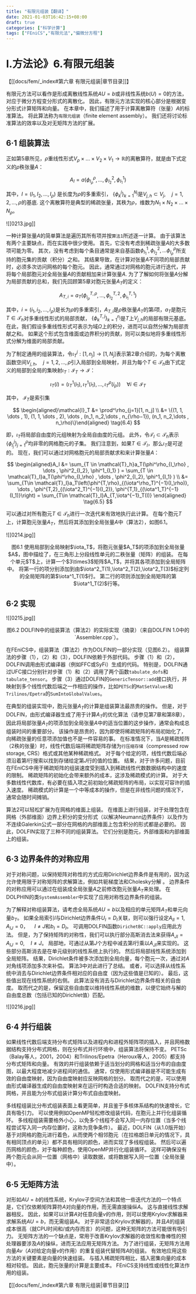 ```yaml
---
title: "有限元组装【翻译】"
date: 2021-01-03T16:42:15+08:00
draft: true
categories: ["科学计算"]
tags: ["FEniCS","有限元法","偏微分方程"]
---
```



# I.方法论》6.有限元组装

【[[docs/fem/_index#第六章 有限元组装|章节目录]]】

有限元方法可以看作是形成离散线性系统$AU = b$或非线性系统$b(U)= 0$的方法，对应于微分方程变分形式的离散化。 因此，有限元方法实现的核心部分是根据变分形式计算矩阵和向量。  在本章中，我们描述了用于计算离散算符（张量）$A$的标准算法。  将此算法称为`有限元组装`（ﬁnite element assembly）。  我们还将讨论标准算法的效率以及对无矩阵方法的扩展。

<!--more-->

## 6·1 组装算法

正如第5章所见，$\rho$重线性形式$V_\rho \times \dots \times V_2 \times V_1 \to \mathbb{R}$的离散算符，就是由下式定义的$\rho$秩张量$A$：

$$
A_I = a(\phi^\rho_{I_\rho} , \dots , \phi^2_{I_2} , \phi^1_{I_1} ) \tag{6.1}
$$

其中，$I = (I_1, I_2, \dots , I_\rho)$ 是长度为$\rho$的多重索引， $\{\phi_k^j\}^{N_j}_{k=1}$是$V_{j,h} \subset V_j, \quad j = 1, 2, \dots , \rho$的基底.  这个离散算符是典型的稀疏张量，其秩为$\rho$，维数为$N_1 \times N_2 \times \dots \times N_\rho$。

![[0213.jpg]]

一种计算张量$A$的简单算法是遍历其所有项并按`算法1`所述逐一计算。 由于该算法有两个主要缺点，而在实践中很少使用。  首先，它没有考虑到稀疏张量$A$的大多数项可能为零。  其次，没有考虑到每个条目通常是来自基函数$\phi^1_{I_1},\phi^2_{I_2},\dots \phi^\rho_{I_\rho}$所支持的胞元集的贡献（积分）之和。 其结果导致，在计算对张量$A$不同项的局部贡献时，必须多次访问网格的每个胞元。  因此，通常通过对网格的胞元进行迭代，并将每个局部胞元对全局张量$A$的贡献相加来计算张量$A$.  为了了解如何将张量$A$分解为局部贡献的总和，我们先回顾第5章对胞元张量$A_T$的定义：

$$
A_{T,i} = a_T(\phi^{T,\rho}_{i_\rho}, \dots , \phi^{T,2}_{i_2}, \phi^{T,1}_{i_1}) \tag{6.2}
$$

其中，$i=(i_1, i_2, \dots, i_\rho)$是长为$\rho$的多重索引，$A_{T,i}$是$\rho$秩张量$A_T$的第$i$项，$a_T$是胞元$T\in \mathcal{T}_h$对多重线性形式的局部贡献， $\{\phi_k^{T,j}\}^{n_j}_{k=1}$是$T$上$V_{j, h}$的局部有限元基底。  在此，我们假设多重线性形式可表示为域$\Omega$上的积分，进而可以自然分解为局部贡献之和。  如果这个形式包含维面或边界积分的贡献，则可以类似地将多重线性形式分解为维面的局部贡献。


为了制定通用的组装算法，令$\iota_T^j: [1,n_j] \to [1, N_j]$表示第2章介绍的，为每个离散函数空间$V_{j,h}, \quad j = 1,2,\dots,\rho$引入局部到全局映射，并且为每个$T \in \mathcal{T}_h$由下式定义的局部到全局的集映射$\iota_T:\mathcal{I}_T \to \mathcal{I}$：

$$
\iota_T(i) = (\iota^1_T(i_1), \iota^1_T(i_1), \dots , \iota^\rho_T(i_\rho)) \quad \forall i \in \mathcal{I}_T \tag{6.3}
$$

其中， $\mathcal{I}_T$是索引集

$$
\begin{aligned}\mathcal{I}_T &= \prod^\rho_{j=1}[1, n_j] \\ &= \{(1, 1, \dots , 1), (1, 1, \dots , 2), \dots , (n_1, n_2,\dots , n_{\rho−1}), (n_1, n_2,\dots , n_\rho)\}\end{aligned} \tag{6.4}
$$

即，$\iota_Τ$将局部自由度的元组映射为全局自由度的元组。  此外，令$\mathcal{T}_I\subset \mathcal{T}_h$表示$\{\phi_{I_j}^j\}^\rho_{j=1}$均非零的网格胞元的子集。  我们注意到，如果$T \in \mathcal{T}_I$，那么$\iota_T$是可逆的。  现在，我们可以通过对网格胞元的局部贡献求和来计算张量$A$：

$$
\begin{aligned}A_I &= \sum_{T \in \mathcal{T}_h}a_T(\phi^\rho_{I_\rho} , \dots , \phi^2_{I_2}, \phi^1_{I_1} ) = \sum_{T \in \mathcal{T}_I}a_T(\phi^\rho_{I_\rho} , \dots , \phi^2_{I_2}, \phi^1_{I_1} ) \\ &= \sum_{T\in \mathcal{T}_I}a_T\left(\phi^{T,\rho}_{(\iota^\rho_T)^{−1}(I_\rho)}, \dots , \phi^{T,2}_{(\iota^2_T)^{−1}(I_2)}, \phi^{T,1}_{(\iota^1_T)^{−1}(I_1)}\right) = \sum_{T\in \mathcal{T}_I}A_{T,\iota^{−1}_T(I)} \end{aligned} \tag{6.5}
$$

可以通过对所有胞元$T\in \mathcal{T}_h$进行一次迭代来有效地执行此计算。 在每个胞元$T$上，计算胞元张量$A_T$，然后将其添加到全局张量$A$中（算法2），如图6.1。

![[0214.jpg]]

<center>图6.1  使用局部到全局映射$\iota_T$，将胞元张量$A_T$的项添加到全局张量$A$，图中描绘了，在三角形上分段线性单元的二秩张量（矩阵）的组装。  在每个单元$T$上，计算一个$3\times3$矩阵$A_T$，并将其各项添加到全局矩阵中。  将第一行的项分别添加到由$\iota^2_T(1),\iota^2_T(2),\iota^2_T(3)$标定列的全局矩阵的第$\iota^1_T(1)$行。  第二行的项则添加到全局矩阵的第$\iota^1_T(2)$行等。</center>

## 6·2 实现

![[0215.jpg]]

<center>图6.2 DOLFIN中的组装算法（算法2）的实际实现（摘录）（来自DOLFIN 1.0中的`Assembler.cpp`）。  </center>

在FEniCS中，组装算法（算法2）作为DOLFIN的一部分实现（见图6.2）。  组装算法的步骤（1），（2）和（3），DOLFIN依赖于外部代码。  步骤（1）和（2），DOLFIN调用由形式编译器（例如FFC或SyFi）生成的代码。  特别是，DOLFIN通过UFC接口分别针对步骤（1）和（2）调用了两个函数`tabulate_dofs`和`tabulate_tensor`。  步骤（3）通过DOLFIN的`GenericTensor::add`接口执行，并映射到多个线性代数后端之一作相应的操作，比如`PETSc`的`MatSetValues`和`Trilinos/Epetra`的`SumIntoGlobalValues`。

在典型的组装实现中，胞元张量$A_T$的计算是组装算法最昂贵的操作。  但是，对于DOLFIN，由形式编译器生成了用于计算$A_T$的优化算法（请参见第7章和第8章），因此将局部张量$A_T$的项添加到全局张量$A$中的适当位置的这步操作，通常会构成总组装时间的重要部分。  该操作是昂贵的，因为即使将稀疏矩阵的布局初始化了，向稀疏张量的任意项添加值也不是一件容易的事。  在标准情况下，当$A$是稀疏矩阵（2秩的张量）时，线性代数后端将稀疏矩阵存储为`行压缩存储`（compressed row storage, CRS）格式或其他某种稀疏格式。  对于每个给定的项，线性代数后端必须沿着第$I$行搜索以找到存储给定第$J$行的值的位置。  结果，对于许多问题，目前在FEniCS中用于稀疏矩阵的组装速度受到插入到稀疏线性代数数据结构中的速度的限制。  稀疏矩阵的初始化会带来额外的成本，这涉及稀疏模式的计算。  对于大多数线性代数库，有必要在插入项之前初始化稀疏矩阵的布局，以实现可容许的插入速度。  稀疏模式的计算是一个中等成本的操作，但是在非线性问题的情况下，通常会随时间摊销。

算法2可以轻松扩展为在网格的维面上组装。  在维面上进行组装，对于处理包含在网格（外部维面）边界上积分的变分形式（以解决Neumann边界条件）以及作为不连续Galerkin公式一部分在网格的内部维面上包含积分的形式都是必要的。  因此，DOLFIN实现了三种不同的组装算法。  它们分别是胞元，外部维面和内部维面上的组装。

## 6·3 边界条件的对称应用

对于对称问题，以保持矩阵对称性的方式应用Dirichlet边界条件是有用的，因为这允许使用限于对称矩阵的求解算法，例如共轭梯度法和Cholesky分解 。  边界条件的对称应用可以通过在组装成全局张量$A$之前修改胞元张量$A_T$来处理。  在DOLPHIN的类`SystemAssembler`中实现了应用对称性边界条件的组装。

为了解释对称组装算法，请考虑全局系统$AU=b$以及相应的单元矩阵$A_T$和单元向量$b_T$。  如果全局索引$I$与Dirichlet边界条件$U_I = D_I$关联，则可以强行设定$A_{II} = 1, A_{IJ}=0，\quad I \ne J$和$b_I = D_I$。  可调用DOLFIN函数`DirichetBC::apply`应用此方法。  但是，为了保持矩阵的对称性，我们可以执行部分高斯消去法来获得$A_{JI} = A_{IJ}=0,\quad I \ne J$。 局部地，可通过从第$J$个方程中减去第$I$行乘以$A_{JI}$来实现的。  这些部分高斯消去是在单元级别的线性系统上执行的。  然后将局部线性系统添加到全局矩阵。  结果，Dirichlet条件被多次添加到全局向量，每个胞元一次，通过对$A$对角线项添加多次来补偿。 算法3中对此进行了总结。  或者，可以选择从线性系统中消去与Dirichlet边界条件相对应的自由度（因为这些值是已知的）。  最后，这些值出现在线性系统的右侧。  此算法没有消去与Dirichlet边界条件相关的自由度。  取而代之的是，保留这些自由度以维持线性系统的维数，以便它始终与解的自由度总数（包括已知的Dirichlet值）匹配。

![[0216.jpg]]


## 6·4 并行组装

如果线性代数后端支持分布式矩阵以及进程内和进程外矩阵项的插入，并且网格数据结构支持分布式网格，则在分布式并行环境中，组装算法将保持不变。  PETSc（Balay等人，2001，2004）和Trilinos/Epetra（Heroux等人，2005）都支持分布式矩阵和向量。  有效的并行组装依赖于适当划分的网格和适当分布的自由度图，以最大程度地减少进程间的通信。  通常，仅使用形式编译器是不可能生成有效的自由度映射，因为自由度映射应反映网格的划分。  取而代之的是，可以使用由形式编译器生成的自由度映射来在运行时构造合适的映射。  DOLFIN支持分布式网格，并且能为分布式组装计算分布式自由度映射。


多线程组装比分布式组装表面上看更简单，并且鉴于多核体系结构的快速增长，它具有吸引力。  可以使用例如OpenMP轻松修改组装代码，在胞元上并行化组装循环。  多线程组装需要格外小心，以免多个线程不会写入同一内存位置（当多个线程尝试写入同一内存位置时，这称为竞争条件）。  最近，DOLFIN（从1.0版开始）基于对网格的胞元进行着色，从而使两个相邻胞元（在拉格朗日单元的情况下，具有相同顶点的单元）都不具有相同的颜色，进而实现了多线程组装。  然后可以遍历网格的颜色，对于每种颜色，使用OpenMP并行化组装循环。  这样可确保没有两个胞元会从同一位置（网格中）读取数据，或将数据写入同一位置（全局张量中）。

## 6·5 无矩阵方法

对形如$AU = b$的线性系统，Krylov子空间方法和其他一些迭代方法的一个特点是，它们仅依赖矩阵算符$A$对向量的作用，而无需直接操纵$A$。  这与直接线性求解器相反。  因此，如果可以计算$A$对任意向量$v$的作用，则可以使用Krylov求解器来求解系统$AU=b$，而无需组装$A$。  对于非常适合Krylov求解器的，并且$A$的组装成本很高（就CPU时间和/或内存而言）的问题，这种无矩阵的方法可能很有吸引力。  无矩阵方法的一个缺点是，常用于改善Krylov求解器的收敛性和鲁棒性的预处理器要涉及$A$的操纵，进而无法应用无矩阵方法。  为了进行组装，无矩阵方法用向量$Av$（$A$对给定向量$v$的作用）的重复组装代替矩阵$A$的组装。  有效地应用这些方法的关键要素是向量的快速组装。  与插入稀疏矩阵相比，插入密集向量的成本相对较低。  因此，胞元张量的计算是主要成本。  FEniCS支持线性或线性化算法作用的组装。

【[[docs/fem/_index#第六章 有限元组装|章节目录]]】
